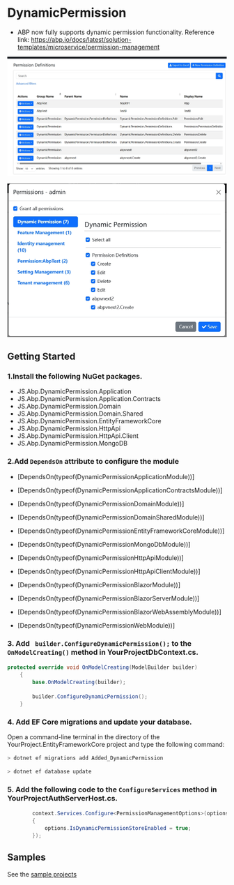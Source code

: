 ﻿# DynamicPermission

* ABP now fully supports dynamic permission functionality. Reference link:
https://abp.io/docs/latest/solution-templates/microservice/permission-management


![img.png](/docs/images/img.png)

![img2.png](/docs/images/img2.png)

## Getting Started

### 1.Install the following NuGet packages.
* JS.Abp.DynamicPermission.Application
* JS.Abp.DynamicPermission.Application.Contracts
* JS.Abp.DynamicPermission.Domain
* JS.Abp.DynamicPermission.Domain.Shared
* JS.Abp.DynamicPermission.EntityFrameworkCore
* JS.Abp.DynamicPermission.HttpApi
* JS.Abp.DynamicPermission.HttpApi.Client
* JS.Abp.DynamicPermission.MongoDB

### 2.Add `DependsOn` attribute to configure the module
* [DependsOn(typeof(DynamicPermissionApplicationModule))]
* [DependsOn(typeof(DynamicPermissionApplicationContractsModule))]
* [DependsOn(typeof(DynamicPermissionDomainModule))]
* [DependsOn(typeof(DynamicPermissionDomainSharedModule))]
* [DependsOn(typeof(DynamicPermissionEntityFrameworkCoreModule))]
* [DependsOn(typeof(DynamicPermissionMongoDbModule))]
* [DependsOn(typeof(DynamicPermissionHttpApiModule))]
* [DependsOn(typeof(DynamicPermissionHttpApiClientModule))]

* [DependsOn(typeof(DynamicPermissionBlazorModule))]
* [DependsOn(typeof(DynamicPermissionBlazorServerModule))]
* [DependsOn(typeof(DynamicPermissionBlazorWebAssemblyModule))]
* [DependsOn(typeof(DynamicPermissionWebModule))]
### 3. Add ` builder.ConfigureDynamicPermission();` to the `OnModelCreating()` method in **YourProjectDbContext.cs**.
```csharp
protected override void OnModelCreating(ModelBuilder builder)
    {
        base.OnModelCreating(builder);

        builder.ConfigureDynamicPermission();
    }
```

### 4. Add EF Core migrations and update your database.
Open a command-line terminal in the directory of the YourProject.EntityFrameworkCore project and type the following command:

````bash
> dotnet ef migrations add Added_DynamicPermission
````
````bash
> dotnet ef database update
````

 
### 5. Add the following code to the `ConfigureServices` method in **YourProjectAuthServerHost.cs**.
```csharp
        context.Services.Configure<PermissionManagementOptions>(options =>
        {
            options.IsDynamicPermissionStoreEnabled = true;
        });
```

## Samples

See the [sample projects](https://github.com/zhaofenglee/DynamicPermission/tree/master/host/JS.Abp.DynamicPermission.Blazor.Host)
